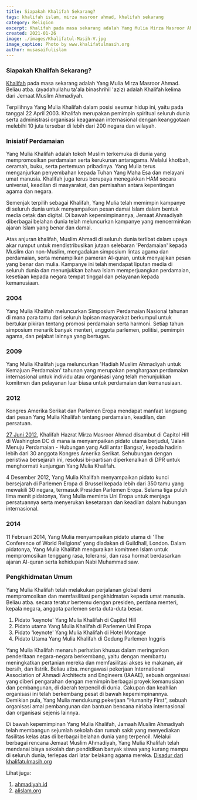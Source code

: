```yaml
---
title: Siapakah Khalifah Sekarang?
tags: khalifah islam, mirza masroor ahmad, khalifah sekarang
category: Religion
excerpt: Khalifah pada masa sekarang adalah Yang Mulia Mirza Masroor Ahmad. Beliau atba. (ayadahullahu ta'ala binashrihil 'aziz) adalah Khalifah kelima dari Jemaat Muslim Ahmadiyah.
created: 2021-01-26
image: ./images/Khalifatul-Masih-V.jpg
image_caption: Photo by www.khalifatulmasih.org
author: musasaifulislam
---
```


### Siapakah Khalifah Sekarang?
[Khalifah](/post/khalifah) pada masa sekarang adalah Yang Mulia Mirza Masroor Ahmad. Beliau atba. (ayadahullahu ta'ala binashrihil 'aziz) adalah Khalifah kelima dari Jemaat Muslim Ahmadiyah.

Terpilihnya Yang Mulia Khalifah dalam posisi seumur hidup ini, yaitu pada tanggal 22 April 2003. Khalifah merupakan pemimpin spiritual seluruh dunia serta administrasi organisasi keagamaan internasional dengan keanggotaan melebihi 10 juta tersebar di lebih dari 200 negara dan wilayah.

### Inisiatif Perdamaian
Yang Mulia Khalifah adalah tokoh Muslim terkemuka di dunia yang mempromosikan perdamaian serta kerukunan antaragama. Melalui khotbah, ceramah, buku, serta pertemuan pribadinya. Yang Mulia terus menganjurkan penyembahan kepada Tuhan Yang Maha Esa dan melayani umat manusia. Khalifah juga terus berupaya menegakkan HAM secara universal, keadilan di masyarakat, dan pemisahan antara kepentingan agama dan negara.

Semenjak terpilih sebagai Khalifah, Yang Mulia telah memimpin kampanye di seluruh dunia untuk menyampaikan pesan damai Islam dalam bentuk media cetak dan digital. Di bawah kepemimpinannya, Jemaat Ahmadiyah diberbagai belahan dunia telah meluncurkan kampanye yang mencerminkan ajaran Islam yang benar dan damai.

Atas anjuran khalifah, Muslim Ahmadi di seluruh dunia terlibat dalam upaya akar rumput untuk mendistribusikan jutaan selebaran 'Perdamaian' kepada Muslim dan non-Muslim, mengadakan simposium lintas agama dan perdamaian, serta menampilkan pameran Al-quran, untuk menyajikan pesan yang benar dan mulia. Kampanye ini telah mendapat liputan media di seluruh dunia dan menunjukkan bahwa Islam memperjuangkan perdamaian, kesetiaan kepada negara tempat tinggal dan pelayanan kepada kemanusiaan.

### 2004
Yang Mulia Khalifah meluncurkan Simposium Perdamaian Nasional tahunan di mana para tamu dari seluruh lapisan masyarakat berkumpul untuk bertukar pikiran tentang promosi perdamaian serta harmoni. Setiap tahun simposium menarik banyak menteri, anggota parlemen, politisi, pemimpin agama, dan pejabat lainnya yang bertugas.

### 2009
Yang Mulia Khalifah juga meluncurkan 'Hadiah Muslim Ahmadiyah untuk Kemajuan Perdamaian' tahunan yang merupakan penghargaan perdamaian internasional untuk individu atau organisasi yang telah menunjukkan komitmen dan pelayanan luar biasa untuk perdamaian dan kemanusiaan.

### 2012
Kongres Amerika Serikat dan Parlemen Eropa mendapat manfaat langsung dari pesan Yang Mulia Khalifah tentang perdamaian, keadilan, dan persatuan.

[27 Juni 2012](/post/pidato-bersejarah-khalifah-di-capitol-hill/), Khalifah Hazrat Mirza Masroor Ahmad disambut di Capitol Hill di Washington DC di mana ia menyampaikan pidato utama berjudul, 'Jalan Menuju Perdamaian - Hubungan yang Adil antar Bangsa', kepada hadirin lebih dari 30 anggota Kongres Amerika Serikat. Sehubungan dengan peristiwa bersejarah ini, resolusi bi-partisan diperkenalkan di DPR untuk menghormati kunjungan Yang Mulia Khalifah.

4 Desember 2012, Yang Mulia Khalifah menyampaikan pidato kunci bersejarah di Parlemen Eropa di Brussel kepada lebih dari 350 tamu yang mewakili 30 negara, termasuk Presiden Parlemen Eropa. Selama tiga puluh lima menit pidatonya, Yang Mulia meminta Uni Eropa untuk menjaga persatuannya serta menyerukan kesetaraan dan keadilan dalam hubungan internasional.

### 2014
11 Februari 2014, Yang Mulia menyampaikan pidato utama di 'The Conference of World Religions' yang diadakan di Guildhall, London. Dalam pidatonya, Yang Mulia Khalifah menguraikan komitmen Islam untuk mempromosikan tenggang rasa, toleransi, dan rasa hormat berdasarkan ajaran Al-quran serta kehidupan Nabi Muhammad saw.

### Pengkhidmatan Umum
Yang Mulia Khalifah telah melakukan perjalanan global demi mempromosikan dan memfasilitasi pengkhidmatan kepada umat manusia. Beliau atba. secara teratur bertemu dengan presiden, perdana menteri, kepala negara, anggota parlemen serta duta-duta besar.

1. Pidato 'keynote' Yang Mulia Khalifah di Capitol Hill 
2. Pidato utama Yang Mulia Khalifah di Parlemen Uni Eropa
3. Pidato 'keynote' Yang Mulia Khalifah di Hotel Montage
4. Pidato Utama Yang Mulia Khalifah di Gedung Parlemen Inggris

Yang Mulia Khalifah menaruh perhatian khusus dalam meringankan penderitaan negara-negara berkembang, yaitu dengan membantu meningkatkan pertanian mereka dan memfasilitasi akses ke makanan, air bersih, dan listrik. Beliau atba. mengawasi pekerjaan International Association of Ahmadi Architects and Engineers (IAAAE), sebuah organisasi yang diberi pengarahan dengan memimpin berbagai proyek kemanusiaan dan pembangunan, di daerah terpencil di dunia. Cakupan dan keahlian organisasi ini telah berkembang pesat di bawah kepemimpinannya. Demikian pula, Yang Mulia mendukung pekerjaan "Humanity First", sebuah organisasi amal pembangunan dan bantuan bencana nirlaba internasional dan organisasi sejenis lainnya.

Di bawah kepemimpinan Yang Mulia Khalifah, Jamaah Muslim Ahmadiyah telah membangun sejumlah sekolah dan rumah sakit yang menyediakan fasilitas kelas atas di berbagai belahan dunia yang terpencil. Melalui berbagai rencana Jemaat Muslim Ahmadiyah, Yang Mulia Khalifah telah mendanai biaya sekolah dan pendidikan banyak siswa yang kurang mampu di seluruh dunia, terlepas dari latar belakang agama mereka. [Disadur dari khalifatulmasih.org](https://www.khalifatulmasih.org/)

Lihat juga:
1. [ahmadiyah.id](https://ahmadiyah.id) 
2. [alislam.org](https://alislam.org) 